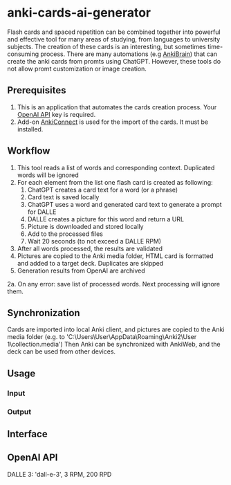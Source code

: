 # anki-cards-ai-generator
Flash cards and spaced repetition can be combined together into powerful and effective tool for many areas of studying, from languages to university subjects.
The creation of these cards is an interesting, but sometimes time-consuming process.
There are many automations (e.g [AnkiBrain](https://ankiweb.net/shared/info/1915225457)) that can create the anki cards from promts using ChatGPT.
However, these tools do not allow promt customization or image creation.

## Prerequisites
1. This is an application that automates the cards creation process. Your [OpenAI API](https://platform.openai.com/api-keys) key is required.
2. Add-on [AnkiConnect](https://ankiweb.net/shared/info/2055492159) is used for the import of the cards. It must be installed.

## Workflow
1. This tool reads a list of words and corresponding context. Duplicated words will be ignored
2. For each element from the list one flash card is created as following:
   1. ChatGPT creates a card text for a word (or a phrase)
   2. Card text is saved locally
   3. ChatGPT uses a word and generated card text to generate a prompt for DALLE 
   4. DALLE creates a picture for this word and return a URL 
   5. Picture is downloaded and stored locally 
   6. Add to the processed files
   7. Wait 20 seconds (to not exceed a DALLE RPM)
3. After all words processed, the results are validated
4. Pictures are copied to the Anki media folder, HTML card is formatted and added to a target deck. Duplicates are skipped
5. Generation results from OpenAI are archived

2a. On any error: save list of processed words. Next processing will ignore them.

## Synchronization
Cards are imported into local Anki client, and pictures are copied to the Anki media folder (e.g. to 'C:\\Users\\User\\AppData\\Roaming\\Anki2\\User 1\\collection.media')
Then Anki can be synchronized with AnkiWeb, and the deck can be used from other devices.

## Usage
### Input

### Output

## Interface


## OpenAI API
DALLE 3: 'dall-e-3', 3 RPM, 200 RPD